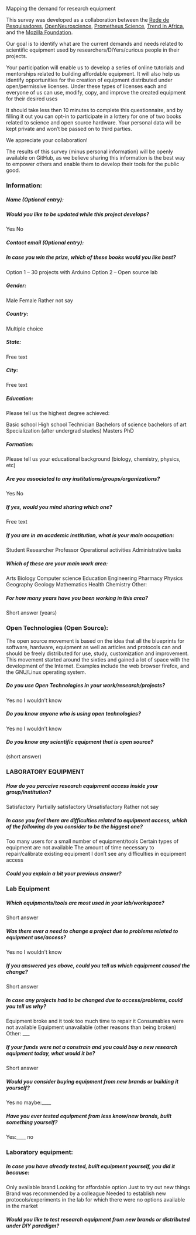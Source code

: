 Mapping the demand for research equipment

This survey was developed as a collaboration between the [Rede de Pesquisadores](https://www.rededepesquisadores.org/), [OpenNeuroscience](www.openeuroscience.com), [Prometheus Science](www.Prometheus-science.com), [Trend in Africa](www.trendinafrica.org), and the [Mozilla Foundation](www.mozilla.org).

Our goal is to identify what are the current demands and needs related to scientific equipment used by researchers/DIYers/curious people in their projects.

Your participation will enable us to develop a series of online tutorials and mentorships related to building affordable equipment. It will also help us identify opportunities for the creation of equipment distributed under open/permissive licenses. Under these types of licenses each and everyone of us can use, modify, copy, and improve the created equipment for their desired uses

It should take less then 10 minutes to complete this questionnaire, and by filling it out you can opt-in to participate in a lottery for one of two books related to science and open source hardware. Your personal data will be kept private and won’t be passed on to third parties.

We appreciate your collaboration!

The results of this survey (minus personal information) will be openly available on GitHub, as we believe sharing this information is the best way to empower others and enable them to develop their tools for the public good.



### Information:

##### Name (Optional entry):

##### Would you like to be updated while this project develops?
Yes
No

##### Contact email (Optional entry):


##### In case you win the prize, which of these books would you like best?
Option 1 – 30 projects with Arduino
Option 2 – Open source lab

##### Gender:
Male
Female
Rather not say

##### Country:
Multiple choice

##### State:
Free text

##### City:
Free text

##### Education:
Please tell us the highest degree achieved:

Basic school
High school
Technician
Bachelors of science
bachelors of art
Specialization (after undergrad studies)
Masters
PhD

##### Formation:
Please tell us your educational background (biology, chemistry, physics, etc)

##### Are you associated to any institutions/groups/organizations?
Yes
No

##### If yes, would you mind sharing which one?
Free text

##### If you are in an academic institution, what is your main occupation:
Student
Researcher
Professor
Operational activities
Administrative tasks

##### Which of these are your main work area:
Arts
Biology
Computer science
Education
Engineering
Pharmacy
Physics
Geography
Geology
Mathematics
Health
Chemistry
Other:

##### For how many years have you been working in this area?
Short answer (years)

### Open Technologies (Open Source):
The open source movement is based on the idea that all the blueprints for software, hardware, equipment as well as articles and protocols can and should be freely distributed for use, study,  customization and improvement. This movement started around the sixties and gained a lot of space with the development of the Internet. Examples include the web browser firefox, and the GNU/Linux operating system.

##### Do you use Open Technologies in your work/research/projects?
Yes
no
I wouldn’t know


##### Do you know anyone who is using open technologies?
Yes
no
I wouldn’t know

##### Do you know any scientific equipment that is open source?
(short answer)


### LABORATORY EQUIPMENT

##### How do you perceive research equipment access inside your group/institution?
Satisfactory
Partially satisfactory
Unsatisfactory
Rather not say


##### In case you feel there are difficulties related to equipment access, which of the following do you consider to be the biggest one?
Too many users for a small number of equipment/tools
Certain types of equipment are not available
The amount of time necessary to repair/calibrate existing equipment
I don’t see any difficulties in equipment access

##### Could you explain a bit your previous answer?


### Lab Equipment

##### Which equipments/tools are most used in your lab/workspace?
Short answer

##### Was there ever a need to change a project due to problems related to equipment use/access?
Yes
no
I wouldn’t know

##### If you answered yes above, could you tell us which equipment caused the change?
Short answer

##### In case any projects had to be changed due to access/problems, could you tell us why?
Equipment broke and it took too much time to repair it
Consumables were not available
Equipment unavailable (other reasons than being broken)
Other: ___

##### If your funds were not a constrain and you could buy a new research equipment today, what would it be?
Short answer

##### Would you consider buying equipment from new brands or building it yourself?
Yes
no
maybe:____

##### Have you ever tested equipment from less know/new brands, built something yourself?
Yes:____
no

### Laboratory equipment:

##### In case you have already tested, built equipment yourself, you did it because:
Only available brand
Looking for affordable option
Just to try out new things
Brand was recommended by a colleague
Needed to establish new protocols/experiments in the lab for which there were no options available in the market

##### Would you like to test research equipment from new brands or distributed under DIY paradigm?
